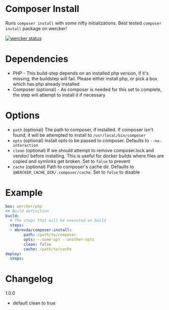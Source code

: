 # Composer Install
Runs `composer install` with some nifty initializations. Best tested `composer install` package on wercker!

[![wercker status](https://app.wercker.com/status/c2307a090fc4187cd749b3fb1b54ad52/s "wercker status")](https://app.wercker.com/project/bykey/c2307a090fc4187cd749b3fb1b54ad52)

# Dependencies
* PHP - This build-step depends on an installed php version, if it's missing, the buildstep will fail. Please either install php, or pick a box which has php already installed
* Composer (optional) - As composer is needed for this set to complete, the step
will attempt to install it if necessary

# Options
* `path` (optional) The path to composer, if installed. If composer isn't found, it will be attempted to install to `/usr/local/bin/composer`
* `opts` (optional) Install opts to be passed to composer. Defaults to `--no-interaction`
* `clean` (optional) If we should attempt to remove composer.lock and vendor/ before installing. This is useful for docker builds where files are copied and symlinks get broken. Set to `false` to prevent
* `cache` (optional) Path to composer's cache dir. Defaults to `$WERCKER_CACHE_DIR/.composer/cache`. Set to `false` to disable

# Example
```yml
box: wercker/php
## Build definition
build:
  # The steps that will be executed on build
  steps:
  - mbrevda/composer-install:
        path: /path/to/composer
        opts: --some-opt --another-opts
        clean: false
        cache: /path/to/cache
deploy:
  steps:

 ```

 # Changelog
 1.0.0
  - default clean to true
